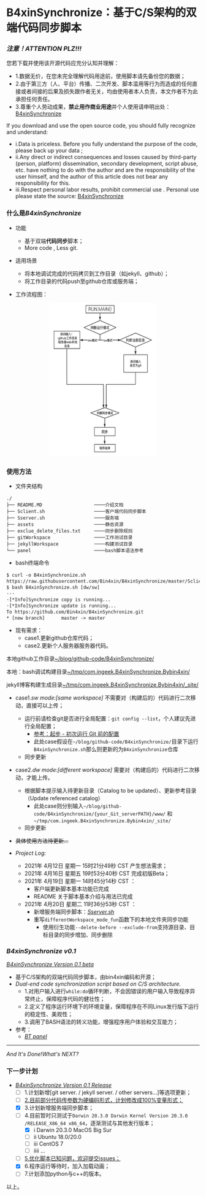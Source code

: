 # B4xinSynchronize：基于C/S架构的双端代码同步脚本

### *注意！ATTENTION PLZ!!!*

您若下载并使用该开源代码应充分认知并理解：
    
- 1.数据无价，在您未完全理解代码用途前，使用脚本请先备份您的数据；
- 2.由于第三方（人、平台）传播、二次开发、脚本滥用等行为而造成的任何直接或者间接的后果及损失跟作者无关，均由使用者本人负责，本文作者不为此承担任何责任。
- 3.尊重个人劳动成果，**禁止用作商业用途**并个人使用请申明出处： [B4xinSynchronize](https://github.com/Bin4xin/B4xinSynchronize)


If you download and use the open source code, you should fully recognize and understand:

- i.Data is priceless. Before you fully understand the purpose of the code, please back up your data ;
- ii.Any direct or indirect consequences and losses caused by third-party (person, platform) dissemination, secondary development, script abuse, etc. have nothing to do with the author and are the responsibility of the user himself, and the author of this article does not bear any responsibility for this.
- iii.Respect personal labor results, prohibit commercial use . Personal use please state the source: [B4xinSynchronize](https://github.com/Bin4xin/B4xinSynchronize)

### 什么是*B4xinSynchronize*

- 功能
    - 基于双端**代码同步**脚本；
    - More code , Less git.
- 适用场景
    - 将本地调试完成的代码拷贝到工作目录（如jekyll、github）；
    - 将工作目录的代码push至github仓库或服务端；

- 工作流程图：

<div align=center><img width="280px" height="400px" src="/assets/B4xinSynchronize-workflow.png"/></div>

### 使用方法
- 文件夹结构
```
./
├── README.MD                   ────介绍文档
├── Sclient.sh                  ────客户端代码同步脚本 
├── Sserver.sh                  ────服务端
├── assets                      ────静态资源
├── exclue_delete_files.txt     ────同步删除规则
├── gitWorkspace                ────工作测试目录
├── jekyllWorkspace             ────构建测试目录
└── panel                       ────bash脚本语法参考
```
- bash终端命令
```
$ curl -o B4xinSynchronize.sh https://raw.githubusercontent.com/Bin4xin/B4xinSynchronize/master/Sclient.sh
$ bash B4xinSynchronize.sh [dw/sw]
···
·[*Info]Synchronize copy is running... 
·[*Info]Synchronize update is running... 
To https://github.com/Bin4xin/B4xinSynchronize.git
* [new branch]      master -> master
```
- 现有需求：
    - case1.更新github仓库代码；
    - case2.更新个人服务器服务器代码。
    
本地github工作目录[~/blog/github-code/B4xinSynchronize/](https://github.com/Bin4xin/B4xinSynchronize)

本地：bash调试构建目录[~/tmp/com.ingeek.B4xinSynchronize.Bybin4xin/]()

jekyll博客构建生成目录[~/tmp/com.ingeek.B4xinSynchronize.Bybin4xin/_site/]()

- case1.*sw mode:[same workspace]* 不需要对（构建后的）代码进行二次移动，直接可以上传；
    - 运行前请检查git是否进行全局配置：`git config --list`，个人建议先进行全局配置；
        - [参考：起步 - 初次运行 Git 前的配置](https://git-scm.com/book/zh/v2/%E8%B5%B7%E6%AD%A5-%E5%88%9D%E6%AC%A1%E8%BF%90%E8%A1%8C-Git-%E5%89%8D%E7%9A%84%E9%85%8D%E7%BD%AE)
        - 此处case假设在`~/blog/github-code/B4xinSynchronize/`目录下运行`B4xinSynchronize.sh`那么则更新的为`B4xinSynchronize`仓库
    - 同步更新
    
- case2.*dw mode:[different workspace]* 需要对（构建后的）代码进行二次移动，才能上传。
    
    - 根据脚本提示输入待更新目录（Catalog to be updated）、更新参考目录（Update referenced catalog）
        - 此处case则分别输入`~/blog/github-code/B4xinSynchronize/{your_Git_serverPATH}/www/` 和`~/tmp/com.ingeek.B4xinSynchronize.Bybin4xin/_site/`
    - 同步更新
- ~~具体使用方法待更新...~~
- *Project Log:*
    - 2021年 4月12日 星期一 15时21分49秒 CST 产生想法需求；
    - 2021年 4月16日 星期五 19时53分40秒 CST 完成初版Beta；
    - 2021年 4月19日 星期一 14时45分14秒 CST ：
        - 客户端更新脚本基本功能已完成
        - README 关于脚本基本介绍与用法已完成
    - 2021年 4月20日 星期二 11时36分53秒 CST ：
        - 新增服务端同步脚本：[*Sserver.sh*](https://github.com/Bin4xin/B4xinSynchronize/blob/master/Sserver.sh)
        - 重写`differentWorkspace_mode_fun`函数下的本地文件夹同步功能
            - 使用衍生功能`--delete-before --exclude-from`支持源目录、目标目录的同步增加、同步删除


### *B4xinSynchronize v0.1*

[*B4xinSynchronize Version 0.1 beta*](https://github.com/Bin4xin/B4xinSynchronize/blob/master/Sclient.sh)

- 基于C/S架构的双端代码同步脚本，由bin4xin编码和开源；
- *Dual-end code synchronization script based on C/S architecture.*
    - 1.对用户输入进行`while:do`循环判断，不会因错误的用户输入导致程序异常终止，保障程序代码的健壮性；
    - 2.定义了程序运行环境下的环境变量，保障程序在不同Linux发行版下运行的稳定性、美观性；
    - 3.调用了BASH语法的转义功能，增强程序用户体验和交互能力；
- 参考：
    - [*BT panel*](https://github.com/Bin4xin/B4xinSynchronize/tree/master/panel)

---
*And It's Done!What's NEXT?*

### 下一步计划

- [*B4xinSynchronize Version 0.1 Release*](https://github.com/Bin4xin/B4xinSynchronize/blob/master/Sclient.sh)
    - [ ] 1.计划新增[git server. / jekyll server. / other servers...]等选项更新；
    - [ ] [2.目前部分代码传参数为硬编码形式，计划修改成100%变量形式；](https://github.com/Bin4xin/B4xinSynchronize/blob/master/Sclient.sh)
    - [x] 3.计划新增服务端同步脚本；
    - [ ] 4.目前暂时只测试于`Darwin 20.3.0 Darwin Kernel Version 20.3.0 /RELEASE_X86_64 x86_64`，逐渐测试与其他发行版本；
        - [x] i Darwin 20.3.0 MacOS Big Sur
        - [ ] ii Ubuntu 18.0/20.0
        - [ ] iii CentOS 7
        - [ ] iiii ...
    - [ ] [5.优化脚本已知问题，欢迎提交issues；](https://github.com/Bin4xin/B4xinSynchronize/issues/new)
    - [x] 6.程序运行等待时，加入加载动画；
    - [ ] 7.计划添加python与c++的版本。
    
以上。

